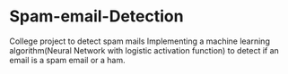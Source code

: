 # Spam-email-Detection
College project to detect spam mails
Implementing a machine learning algorithm(Neural Network with logistic activation function) to detect if an email is a spam email or a ham.
